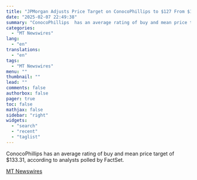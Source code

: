 ```yaml
---
title: "JPMorgan Adjusts Price Target on ConocoPhillips to $127 From $123"
date: "2025-02-07 22:49:38"
summary: "ConocoPhillips  has an average rating of buy and mean price target of $133.31, according to analysts polled by FactSet."
categories:
  - "MT Newswires"
lang:
  - "en"
translations:
  - "en"
tags:
  - "MT Newswires"
menu: ""
thumbnail: ""
lead: ""
comments: false
authorbox: false
pager: true
toc: false
mathjax: false
sidebar: "right"
widgets:
  - "search"
  - "recent"
  - "taglist"
---
```


ConocoPhillips has an average rating of buy and mean price target of $133.31, according to analysts polled by FactSet.

[MT Newswires](https://www.tradingview.com/news/mtnewswires.com:20250207:A3312611:0/)
